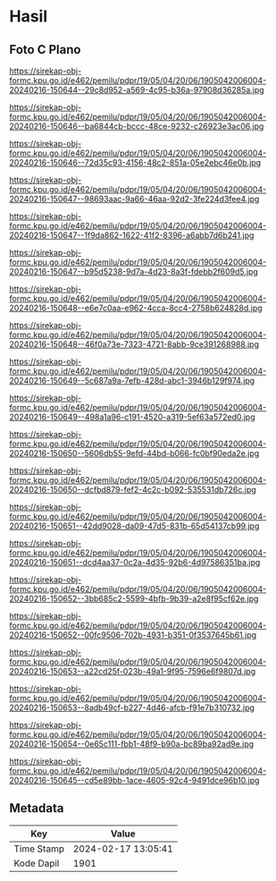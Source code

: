 # Hasil

## Foto C Plano

https://sirekap-obj-formc.kpu.go.id/e462/pemilu/pdpr/19/05/04/20/06/1905042006004-20240216-150644--29c8d952-a569-4c95-b36a-97908d36285a.jpg

https://sirekap-obj-formc.kpu.go.id/e462/pemilu/pdpr/19/05/04/20/06/1905042006004-20240216-150646--ba6844cb-bccc-48ce-9232-c26923e3ac06.jpg

https://sirekap-obj-formc.kpu.go.id/e462/pemilu/pdpr/19/05/04/20/06/1905042006004-20240216-150646--72d35c93-4156-48c2-851a-05e2ebc46e0b.jpg

https://sirekap-obj-formc.kpu.go.id/e462/pemilu/pdpr/19/05/04/20/06/1905042006004-20240216-150647--98693aac-9a66-46aa-92d2-3fe224d3fee4.jpg

https://sirekap-obj-formc.kpu.go.id/e462/pemilu/pdpr/19/05/04/20/06/1905042006004-20240216-150647--1f9da862-1622-41f2-8396-a6abb7d6b241.jpg

https://sirekap-obj-formc.kpu.go.id/e462/pemilu/pdpr/19/05/04/20/06/1905042006004-20240216-150647--b95d5238-9d7a-4d23-8a3f-fdebb2f609d5.jpg

https://sirekap-obj-formc.kpu.go.id/e462/pemilu/pdpr/19/05/04/20/06/1905042006004-20240216-150648--e6e7c0aa-e962-4cca-8cc4-2758b624828d.jpg

https://sirekap-obj-formc.kpu.go.id/e462/pemilu/pdpr/19/05/04/20/06/1905042006004-20240216-150648--46f0a73e-7323-4721-8abb-9ce391268988.jpg

https://sirekap-obj-formc.kpu.go.id/e462/pemilu/pdpr/19/05/04/20/06/1905042006004-20240216-150649--5c687a9a-7efb-428d-abc1-3946b129f974.jpg

https://sirekap-obj-formc.kpu.go.id/e462/pemilu/pdpr/19/05/04/20/06/1905042006004-20240216-150649--498a1a96-c191-4520-a319-5ef63a572ed0.jpg

https://sirekap-obj-formc.kpu.go.id/e462/pemilu/pdpr/19/05/04/20/06/1905042006004-20240216-150650--5606db55-9efd-44bd-b066-fc0bf90eda2e.jpg

https://sirekap-obj-formc.kpu.go.id/e462/pemilu/pdpr/19/05/04/20/06/1905042006004-20240216-150650--dcfbd879-fef2-4c2c-b092-535531db726c.jpg

https://sirekap-obj-formc.kpu.go.id/e462/pemilu/pdpr/19/05/04/20/06/1905042006004-20240216-150651--42dd9028-da09-47d5-831b-65d54137cb99.jpg

https://sirekap-obj-formc.kpu.go.id/e462/pemilu/pdpr/19/05/04/20/06/1905042006004-20240216-150651--dcd4aa37-0c2a-4d35-92b6-4d97586351ba.jpg

https://sirekap-obj-formc.kpu.go.id/e462/pemilu/pdpr/19/05/04/20/06/1905042006004-20240216-150652--3bb685c2-5599-4bfb-9b39-a2e8f95cf62e.jpg

https://sirekap-obj-formc.kpu.go.id/e462/pemilu/pdpr/19/05/04/20/06/1905042006004-20240216-150652--00fc9506-702b-4931-b351-0f3537645b61.jpg

https://sirekap-obj-formc.kpu.go.id/e462/pemilu/pdpr/19/05/04/20/06/1905042006004-20240216-150653--a22cd25f-023b-49a1-9f95-7596e6f9807d.jpg

https://sirekap-obj-formc.kpu.go.id/e462/pemilu/pdpr/19/05/04/20/06/1905042006004-20240216-150653--8adb49cf-b227-4d46-afcb-f91e7b310732.jpg

https://sirekap-obj-formc.kpu.go.id/e462/pemilu/pdpr/19/05/04/20/06/1905042006004-20240216-150654--0e65c111-fbb1-48f9-b90a-bc89ba92ad9e.jpg

https://sirekap-obj-formc.kpu.go.id/e462/pemilu/pdpr/19/05/04/20/06/1905042006004-20240216-150645--cd5e89bb-1ace-4605-92c4-9491dce96b10.jpg


## Metadata

| Key        | Value               |
| ---------- | ------------------- |
| Time Stamp | 2024-02-17 13:05:41 |
| Kode Dapil | 1901                |



